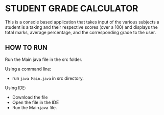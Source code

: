 # STUDENT GRADE CALCULATOR
This is a console based application that takes input of the various subjects a student is a taking and their respective scores (over a 100) and displays the total marks, average percentage, and the corresponding grade to the user.

## HOW TO RUN
Run the Main java file in the src folder.

Using a command line:
- run `java Main.java` in src directory.

Using IDE:
- Download the file
- Open the file in the IDE
- Run the Main.java file.